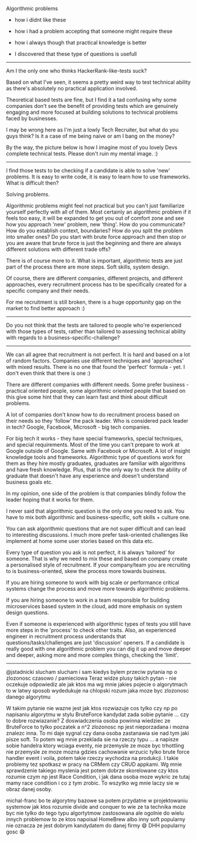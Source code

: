 Algorithmic problems

- how i didnt like these
- how i had a problem accepting that someone might require these
- how i always though that practical knowledge is better

- I discovered that these type of questions is usefull


-----------------------------
Am I the only one who thinks HackerRank-like-tests suck?

Based on what I've seen, it seems a pretty weird way to test technical ability as there's absolutely no practical application involved.

Theoretical based tests are fine, but I find it a tad confusing why some companies don't see the benefit of providing tests which are genuinely engaging and more focused at building solutions to technical problems faced by businesses.

I may be wrong here as I'm just a lowly Tech Recruiter, but what do you guys think? Is it a case of me being naive or am I bang on the money?

By the way, the picture below is how I imagine most of you lovely Devs complete technical tests. Please don't ruin my mental image. :)


-----------

I find those tests to be checking if a candidate is able to solve 'new' problems. It is easy to write code, it is easy to learn how to use frameworks. What is difficult then? 

Solving problems. 

Algorithmic problems might feel not practical but you can't just familiarize yourself perfectly with all of them. Most certainly an algorithmic problem if it feels too easy, it will be expanded to get you out of comfort zone and see how you approach 'new' problem, new 'thing'. How do you communicate? How do you establish context, boundaries? How do you split the problem into smaller ones? Do you start with brute force approach and then stop or you are aware that brute force is just the beginning and there are always different solutions with different trade offs? 

There is of course more to it. What is important, algorithmic tests are just part of the process there are more steps. Soft skills, system design. 

Of course, there are different companies, different projects, and different approaches, every recruitment process has to be specifically created for a specific company and their needs.

For me recruitment is still broken, there is a huge opportunity gap on the market to find better approach :)

--------------------------------
Do you not think that the tests are tailored to people who're experienced with those types of tests, rather than tailored to assessing technical ability with regards to a business-specific-challenge?

-------

We can all agree that recruitment is not perfect. It is hard and based on a lot of random factors. Companies use different techniques and 'approaches' with mixed results. There is no one that found the 'perfect' formula - yet. I don't even think that there is one :)

There are different companies with different needs. Some prefer business - practical oriented people, some algorithmic oriented people that based on this give some hint that they can learn fast and think about difficult problems. 

A lot of companies don't know how to do recruitment process based on their needs so they 'follow' the pack leader. Who is considered pack leader in tech? Google, Facebook, Microsoft - big tech companies.

For big tech it works - they have special frameworks, special techniques, and special requirements. Most of the time you can't prepare to work at Google outside of Google. Same with Facebook or Microsoft. A lot of insight knowledge tools and frameworks. Algorithmic type of questions work for them as they hire mostly graduates, graduates are familiar with algorithms and have fresh knowledge. Plus, that is the only way to check the ability of graduate that doesn't have any experience and doesn't understand business goals etc.

In my opinion, one side of the problem is that companies blindly follow the leader hoping that it works for them. 

I never said that algorithmic question is the only one you need to ask. You have to mix both algorithmic and business-specific, soft skills + culture one.

You can ask algorithmic questions that are not super difficult and can lead to interesting discussions. I much more prefer task-oriented challenges like implement at home some user stories based on this data etc.

Every type of question you ask is not perfect, it is always 'tailored' for someone. That is why we need to mix these and based on company create a personalised style of recruitment. If your company/team you are recruiting to is business-oriented, skew the process more towards business. 

If you are hiring someone to work with big scale or performance critical systems change the process and move more towards algorithmic problems.

If you are hiring someone to work in a team responsible for building microservices based system in the cloud, add more emphasis on system design questions.

Even if someone is experienced with algorithmic types of tests you still have more steps in the 'process' to check other traits. Also, an experienced engineer in recruitment process understands that questions/tasks/challenges are just 'discussion' openers. If a candidate is really good with one algorithmic problem you can dig it up and move deeper and deeper, asking more and more complex things, checking the 'limit'.

--------------------------------

@jstadnicki slucham slucham i sam kiedys bylem przeciw pytania np o zlozonosc czasowo / pamieciowa
Teraz widze plusy takich pytan - nie oczekuje odpowiediz ale jak ktos ma wg mnie jakies pojecie o algorytmach to w latwy sposob wydedukuje na chlopski rozum jaka moze byc zlozonosc danego algorytmu

W takim pytanie nie wazne jest jak ktos rozwiazuje cos tylko czy np po napisaniu algorytmu w stylu BruteForce kandydat zada sobie pytanie ... czy to dobre rozwiazanie? Z doswiadczenia osoba powinna wiedziec ze BruteForce to tylko poczatek a n^2 zlozonosc np jest nieporzadana i mozna znalezc inna. To mi daje sygnal czy dana osoba zastanawia sie nad tym jaki pisze soft. To potem wg mnie przeklada sie na rzeczy typu ... a napisze sobie handelra ktory wciaga eventy, nie przemysle ze moze byc trhottling nie przemysle ze moze mozna gdzies cachowanie wrzucic tylko brute force handler event i voila, potem takie rzeczy wychodza na produkcji. I takie problemy tez spotkasz w pracy na CRMem czy CRUD appkami. Wg mnie sprawdzenie takiego myslenia jest potem dobrze skorelowane czy ktos rozumie czym np jest Race Condition, i jak dana osoba moze wykric ze tutaj mamy race condition i co z tym zrobic. To wszytko wg mnie laczy sie w obraz danej osoby.

michal-franc 
bo te algorytmy bazowe sa potem przydatne w projektowaniu systemow
jak ktos rozumie divide and conquer
to wie ze ta technika moze byc nie tylko do tego typu algortytmow
zastosowana ale ogolnie do wielu innych problemow
to ze ktos napoisal HomeBrew albo inny soft popularny nie oznacza ze jest dobrym kandydatem do danej firmy :smile:
DHH
popularny gosc :smile:

